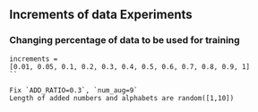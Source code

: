 ## Increments of data Experiments
### Changing percentage of data to be used for training

```
increments = 
[0.01, 0.05, 0.1, 0.2, 0.3, 0.4, 0.5, 0.6, 0.7, 0.8, 0.9, 1]
``

Fix `ADD_RATIO=0.3`, `num_aug=9`
Length of added numbers and alphabets are random([1,10])